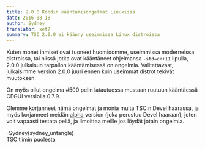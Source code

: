 ```yaml
---
title: 2.0.0 Koodin kääntämisongelmat Linuxissa
date: 2016-08-18
author: Sydney
translator: xet7
summary: TSC 2.0.0 ei käänny useimmissa Linux distroissa
---
```


Kuten monet ihmiset ovat tuoneet huomioomme, useimmissa moderneissa distroissa, tai
niissä jotka ovat kääntäneet ohjelmansa ```-std=c++11``` lipulla, 2.0.0 julkaisun
tarpallon kääntämisessä on ongelmia. Valitettavast, julkaisimme version 2.0.0 juuri
ennen kuin useimmat distrot tekivät muutoksen.

On myös ollut ongelma #500 pelin latautuessa mustaan ruutuun kääntäessä CEGUI
versiolla 0.7.9.

Olemme korjanneet nämä ongelmat ja monia muita TSC:n Devel haarassa, ja myös korjanneet
meidän [alpha][1] version (joka perustuu Devel haaraan), joten voit vapaasti testata
peliä, ja ilmoittaa meille jos löydät jotain ongelmia.

-Sydney(sydney_untangle) <br />
TSC tiimin puolesta


[1]: http://www.secretchronicles.de/fi/news/2016/08/17/alpha-builds-available/
